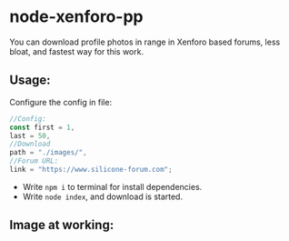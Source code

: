 # node-xenforo-pp
You can download profile photos in range in Xenforo based forums, less bloat, and fastest way for this work.

## Usage:
Configure the config in file:
```js
//Config:
const first = 1, 
last = 50, 
//Download
path = "./images/",
//Forum URL:
link = "https://www.silicone-forum.com";
```
- Write `npm i` to terminal for install dependencies.
- Write `node index`, and download is started.

## Image at working:


